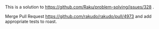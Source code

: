 This is a solution to https://github.com/Raku/problem-solving/issues/328 .

Merge Pull Request https://github.com/rakudo/rakudo/pull/4973 and add
appropriate tests to roast.
